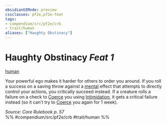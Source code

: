 ```yaml
---
obsidianUIMode: preview
cssclasses: pf2e,pf2e-feat
tags:
- compendium/src/pf2e/crb
- trait/human
aliases: ["Haughty Obstinacy"]
---
```

# Haughty Obstinacy  *Feat 1*  
[human](rules/traits/human.md "Human Ancestry & Heritage Trait")  


Your powerful ego makes it harder for others to order you around. If you roll a success on a saving throw against a [mental](rules/traits/mental.md "Mental Effect Trait") effect that attempts to directly control your actions, you critically succeed instead. If a creature rolls a failure on a check to [Coerce](rules/actions/coerce.md) you using [Intimidation](compendium/skills.md#Intimidation), it gets a critical failure instead (so it can't try to [Coerce](rules/actions/coerce.md) you again for 1 week).

*Source: Core Rulebook p. 57*  
%% #compendium/src/pf2e/crb #trait/human %%